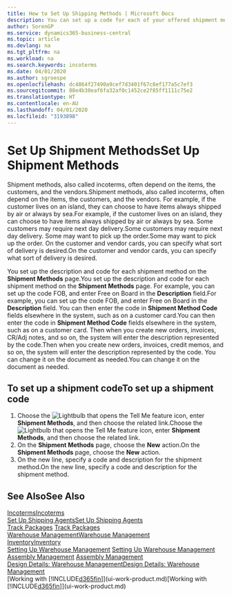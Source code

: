 ```yaml
---
title: How to Set Up Shipping Methods | Microsoft Docs
description: You can set up a code for each of your offered shipment methods, such as  and enter information about them.
author: SorenGP
ms.service: dynamics365-business-central
ms.topic: article
ms.devlang: na
ms.tgt_pltfrm: na
ms.workload: na
ms.search.keywords: incoterms
ms.date: 04/01/2020
ms.author: sgroespe
ms.openlocfilehash: dc4864f27490a9cef7d3401f67c8ef177a5c7ef3
ms.sourcegitcommit: 88e4b30eaf6fa32af0c1452ce2f85ff1111c75e2
ms.translationtype: HT
ms.contentlocale: en-AU
ms.lasthandoff: 04/01/2020
ms.locfileid: "3193898"
---
```

# <a name="set-up-shipment-methods"></a><span data-ttu-id="24fc0-103">Set Up Shipment Methods</span><span class="sxs-lookup"><span data-stu-id="24fc0-103">Set Up Shipment Methods</span></span>
<span data-ttu-id="24fc0-104">Shipment methods, also called incoterms, often depend on the items, the customers, and the vendors.</span><span class="sxs-lookup"><span data-stu-id="24fc0-104">Shipment methods, also called incoterms, often depend on the items, the customers, and the vendors.</span></span> <span data-ttu-id="24fc0-105">For example, if the customer lives on an island, they can choose to have items always shipped by air or always by sea.</span><span class="sxs-lookup"><span data-stu-id="24fc0-105">For example, if the customer lives on an island, they can choose to have items always shipped by air or always by sea.</span></span> <span data-ttu-id="24fc0-106">Some customers may require next day delivery.</span><span class="sxs-lookup"><span data-stu-id="24fc0-106">Some customers may require next day delivery.</span></span> <span data-ttu-id="24fc0-107">Some may want to pick up the order.</span><span class="sxs-lookup"><span data-stu-id="24fc0-107">Some may want to pick up the order.</span></span> <span data-ttu-id="24fc0-108">On the customer and vendor cards, you can specify what sort of delivery is desired.</span><span class="sxs-lookup"><span data-stu-id="24fc0-108">On the customer and vendor cards, you can specify what sort of delivery is desired.</span></span>

<span data-ttu-id="24fc0-109">You set up the description and code for each shipment method on the **Shipment Methods** page.</span><span class="sxs-lookup"><span data-stu-id="24fc0-109">You set up the description and code for each shipment method on the **Shipment Methods** page.</span></span> <span data-ttu-id="24fc0-110">For example, you can set up the code FOB, and enter Free on Board in the **Description** field.</span><span class="sxs-lookup"><span data-stu-id="24fc0-110">For example, you can set up the code FOB, and enter Free on Board in the **Description** field.</span></span> <span data-ttu-id="24fc0-111">You can then enter the code in **Shipment Method Code** fields elsewhere in the system, such as on a customer card.</span><span class="sxs-lookup"><span data-stu-id="24fc0-111">You can then enter the code in **Shipment Method Code** fields elsewhere in the system, such as on a customer card.</span></span> <span data-ttu-id="24fc0-112">Then when you create new orders, invoices, CR/Adj notes, and so on, the system will enter the description represented by the code.</span><span class="sxs-lookup"><span data-stu-id="24fc0-112">Then when you create new orders, invoices, credit memos, and so on, the system will enter the description represented by the code.</span></span> <span data-ttu-id="24fc0-113">You can change it on the document as needed.</span><span class="sxs-lookup"><span data-stu-id="24fc0-113">You can change it on the document as needed.</span></span>

## <a name="to-set-up-a-shipment-code"></a><span data-ttu-id="24fc0-114">To set up a shipment code</span><span class="sxs-lookup"><span data-stu-id="24fc0-114">To set up a shipment code</span></span>
1. <span data-ttu-id="24fc0-115">Choose the ![Lightbulb that opens the Tell Me feature](media/ui-search/search_small.png "Tell me what you want to do") icon, enter **Shipment Methods**, and then choose the related link.</span><span class="sxs-lookup"><span data-stu-id="24fc0-115">Choose the ![Lightbulb that opens the Tell Me feature](media/ui-search/search_small.png "Tell me what you want to do") icon, enter **Shipment Methods**, and then choose the related link.</span></span>
2. <span data-ttu-id="24fc0-116">On the **Shipment Methods** page, choose the **New** action.</span><span class="sxs-lookup"><span data-stu-id="24fc0-116">On the **Shipment Methods** page, choose the **New** action.</span></span>
3. <span data-ttu-id="24fc0-117">On the new line, specify a code and description for the shipment method.</span><span class="sxs-lookup"><span data-stu-id="24fc0-117">On the new line, specify a code and description for the shipment method.</span></span>

## <a name="see-also"></a><span data-ttu-id="24fc0-118">See Also</span><span class="sxs-lookup"><span data-stu-id="24fc0-118">See Also</span></span>
[<span data-ttu-id="24fc0-119">Incoterms</span><span class="sxs-lookup"><span data-stu-id="24fc0-119">Incoterms</span></span>](https://iccwbo.org/resources-for-business/incoterms-rules)  
[<span data-ttu-id="24fc0-120">Set Up Shipping Agents</span><span class="sxs-lookup"><span data-stu-id="24fc0-120">Set Up Shipping Agents</span></span>](sales-how-to-set-up-shipping-agents.md)  
<span data-ttu-id="24fc0-121">[Track Packages](sales-how-track-packages.md)  </span><span class="sxs-lookup"><span data-stu-id="24fc0-121">[Track Packages](sales-how-track-packages.md)  </span></span>  
[<span data-ttu-id="24fc0-122">Warehouse Management</span><span class="sxs-lookup"><span data-stu-id="24fc0-122">Warehouse Management</span></span>](warehouse-manage-warehouse.md)  
[<span data-ttu-id="24fc0-123">Inventory</span><span class="sxs-lookup"><span data-stu-id="24fc0-123">Inventory</span></span>](inventory-manage-inventory.md)  
<span data-ttu-id="24fc0-124">[Setting Up Warehouse Management](warehouse-setup-warehouse.md)   </span><span class="sxs-lookup"><span data-stu-id="24fc0-124">[Setting Up Warehouse Management](warehouse-setup-warehouse.md)   </span></span>  
<span data-ttu-id="24fc0-125">[Assembly Management](assembly-assemble-items.md)  </span><span class="sxs-lookup"><span data-stu-id="24fc0-125">[Assembly Management](assembly-assemble-items.md)  </span></span>  
[<span data-ttu-id="24fc0-126">Design Details: Warehouse Management</span><span class="sxs-lookup"><span data-stu-id="24fc0-126">Design Details: Warehouse Management</span></span>](design-details-warehouse-management.md)  
<span data-ttu-id="24fc0-127">[Working with [!INCLUDE[d365fin](includes/d365fin_md.md)]](ui-work-product.md)</span><span class="sxs-lookup"><span data-stu-id="24fc0-127">[Working with [!INCLUDE[d365fin](includes/d365fin_md.md)]](ui-work-product.md)</span></span>  
